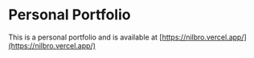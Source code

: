 # Personal Portfolio

This is a personal portfolio and is available at [https://nilbro.vercel.app/](https://nilbro.vercel.app/)

